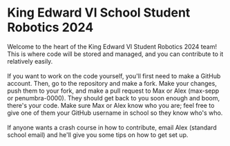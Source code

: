 # King Edward VI School Student Robotics 2024
Welcome to the heart of the King Edward VI Student Robotics 2024 team! This is where code will be stored and managed, and you can contribute to it relatively easily. <br /><br />
If you want to work on the code yourself, you'll first need to make a GitHub account. Then, go to the repository and make a fork. Make your changes, push them to your fork, and make a pull request to Max or Alex (max-sepp or penumbra-0000). They should get back to you soon enough and boom, there's your code.
Make sure Max or Alex know who you are; feel free to give one of them your GitHub username in school so they know who's who.<br /><br />
If anyone wants a crash course in how to contribute, email Alex (standard school email) and he'll give you some tips on how to get set up.

